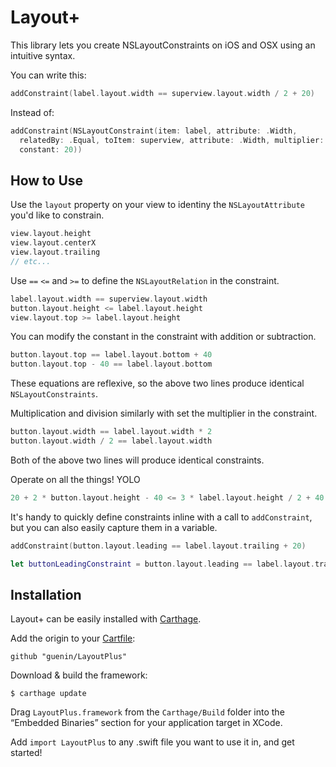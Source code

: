 Layout+
=======

This library lets you create NSLayoutConstraints on iOS and OSX using an intuitive syntax.

You can write this:

```swift
addConstraint(label.layout.width == superview.layout.width / 2 + 20)
```

Instead of:

```swift
addConstraint(NSLayoutConstraint(item: label, attribute: .Width,
  relatedBy: .Equal, toItem: superview, attribute: .Width, multiplier: 0.5,
  constant: 20))
```

How to Use
----------

Use the `layout` property on your view to identiny the `NSLayoutAttribute` you'd like to constrain.

```swift
view.layout.height
view.layout.centerX
view.layout.trailing
// etc...
```

Use `==` `<=` and `>=` to define the `NSLayoutRelation` in the constraint.

```swift
label.layout.width == superview.layout.width
button.layout.height <= label.layout.height
view.layout.top >= label.layout.height
```

You can modify the constant in the constraint with addition or subtraction.

```swift
button.layout.top == label.layout.bottom + 40
button.layout.top - 40 == label.layout.bottom
```

These equations are reflexive, so the above two lines produce identical `NSLayoutConstraints`.

Multiplication and division similarly with set the multiplier in the constraint.

```swift
button.layout.width == label.layout.width * 2
button.layout.width / 2 == label.layout.width
```

Both of the above two lines will produce identical constraints.

Operate on all the things! YOLO

```swift
20 + 2 * button.layout.height - 40 <= 3 * label.layout.height / 2 + 40 - 20
```

It's handy to quickly define constraints inline with a call to `addConstraint`, but you can also easily capture them in a variable.

```swift
addConstraint(button.layout.leading == label.layout.trailing + 20)

let buttonLeadingConstraint = button.layout.leading == label.layout.trailing + 20
```

Installation
------------

Layout+ can be easily installed with [Carthage](https://github.com/Carthage/Carthage).

Add the origin to your [Cartfile](https://github.com/Carthage/Carthage/blob/master/Documentation/Artifacts.md#cartfile):

```
github "guenin/LayoutPlus"
```

Download & build the framework:

```
$ carthage update
```

Drag `LayoutPlus.framework` from the `Carthage/Build` folder into the “Embedded Binaries” section for your application target in XCode.

Add `import LayoutPlus` to any .swift file you want to use it in, and get started!